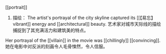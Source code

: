 [[portrait]]
1. 描绘：
The artist's portrayal of the city skyline captured its [[【易忘】vibrant]] energy and [[architectural]] beauty.
艺术家对城市天际线的描绘捕捉到了其充满活力和建筑美的特点。

Her portrayal of the [[villain]] in the movie was [[chillingly]] [[convincing]].
她在电影中对反派的刻画令人毛骨悚然，令人信服。